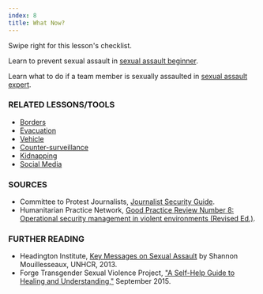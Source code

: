 ```yaml
---
index: 8
title: What Now?
---
```

Swipe right for this lesson's checklist.

Learn to prevent sexual assault in [sexual assault beginner](umbrella://lesson/sexual-assault/0).

Learn what to do if a team member is sexually assaulted in [sexual assault expert](umbrella://lesson/sexual-assault/2).

### RELATED LESSONS/TOOLS

*   [Borders](umbrella://lesson/borders)
*   [Evacuation](umbrella://lesson/evacuation)
*   [Vehicle](umbrella://lesson/vehicles)
*   [Counter-surveillance](umbrella://lesson/counter-surveillance/0)
*   [Kidnapping](umbrella://lesson/kidnapping/0)
*   [Social Media](umbrella://lesson/social-media/0)

### SOURCES

*   Committee to Protest Journalists, [Journalist Security Guide](https://cpj.org/reports/2012/04/journalist-security-guide.php).
*   Humanitarian Practice Network, [Good Practice Review Number 8: Operational security management in violent environments (Revised Ed.)](http://odihpn.org/wp-content/uploads/2010/11/GPR_8_revised2.pdf).

### FURTHER READING

*   Headington Institute, [Key Messages on Sexual Assault](https://www.headington-institute.org/files/wem--sexual-assault-v1_24675.pdf) by Shannon Mouillesseaux, UNHCR, 2013.
*   Forge Transgender Sexual Violence Project, ["A Self-Help Guide to Healing and Understanding,"](https://forge-forward.org/wp-content/docs/self-help-guide-to-healing-2015-FINAL.pdf) September 2015.